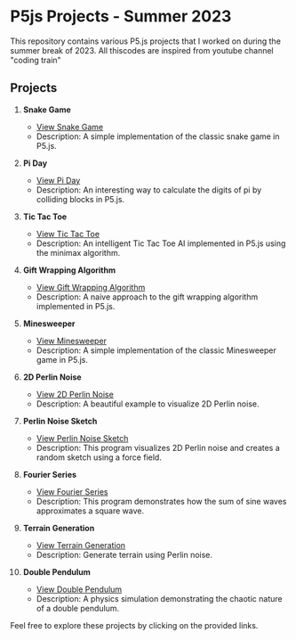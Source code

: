 # P5js Projects - Summer 2023

This repository contains various P5.js projects that I worked on during the summer break of 2023. All thiscodes are inspired from youtube channel "coding train"

## Projects

1. **Snake Game**
   - [View Snake Game](https://editor.p5js.org/chandrakant_pradhan/full/QQhz9u4OB)
   - Description: A simple implementation of the classic snake game in P5.js.

2. **Pi Day**
   - [View Pi Day](https://editor.p5js.org/chandrakant_pradhan/full/ZpA0blDNE)
   - Description: An interesting way to calculate the digits of pi by colliding blocks in P5.js.

3. **Tic Tac Toe**
   - [View Tic Tac Toe](https://editor.p5js.org/chandrakant_pradhan/full/FehtfG6_p)
   - Description: An intelligent Tic Tac Toe AI implemented in P5.js using the minimax algorithm.

4. **Gift Wrapping Algorithm**
   - [View Gift Wrapping Algorithm](https://editor.p5js.org/chandrakant_pradhan/full/2fcaQuAl2)
   - Description: A naive approach to the gift wrapping algorithm implemented in P5.js.

5. **Minesweeper**
   - [View Minesweeper](https://editor.p5js.org/chandrakant_pradhan/full/FAReOjc0q)
   - Description: A simple implementation of the classic Minesweeper game in P5.js.

6. **2D Perlin Noise**
   - [View 2D Perlin Noise](https://editor.p5js.org/chandrakant_pradhan/full/A4JX2OSwJ)
   - Description: A beautiful example to visualize 2D Perlin noise.

7. **Perlin Noise Sketch**
   - [View Perlin Noise Sketch](https://editor.p5js.org/chandrakant_pradhan/full/05LVMPbeC)
   - Description: This program visualizes 2D Perlin noise and creates a random sketch using a force field.

8. **Fourier Series**
   - [View Fourier Series](https://editor.p5js.org/chandrakant_pradhan/full/-zV79X2wu)
   - Description: This program demonstrates how the sum of sine waves approximates a square wave.

9. **Terrain Generation**
   - [View Terrain Generation](https://editor.p5js.org/chandrakant_pradhan/full/LqkrFQDH5)
   - Description: Generate terrain using Perlin noise.

10. **Double Pendulum**
    - [View Double Pendulum](https://editor.p5js.org/chandrakant_pradhan/full/kJ9KLD07Z)
    - Description: A physics simulation demonstrating the chaotic nature of a double pendulum.

Feel free to explore these projects by clicking on the provided links.

